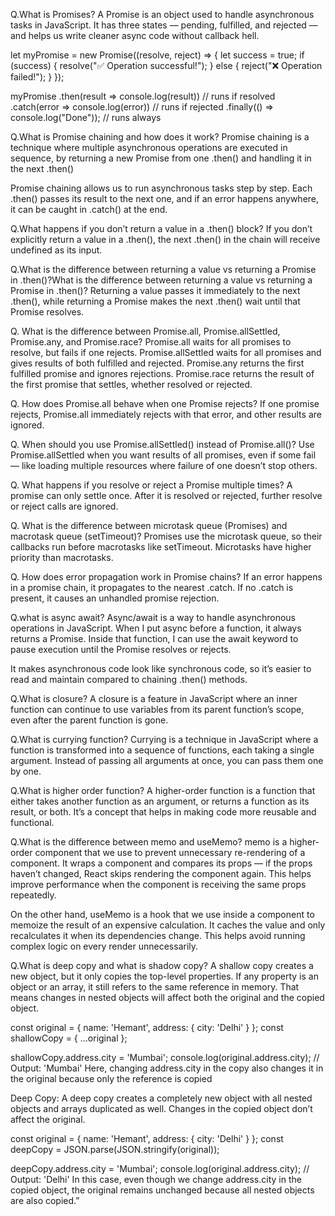 Q.What is Promises?
A Promise is an object used to handle asynchronous tasks in JavaScript. It has three states — pending, fulfilled, and rejected — and helps us write cleaner async code without callback hell.

let myPromise = new Promise((resolve, reject) => {
  let success = true;
  if (success) {
    resolve("✅ Operation successful!");
  } else {
    reject("❌ Operation failed!");
  }
});

myPromise
  .then(result => console.log(result))   // runs if resolved
  .catch(error => console.log(error))   // runs if rejected
  .finally(() => console.log("Done"));  // runs always


Q.What is Promise chaining and how does it work?
Promise chaining is a technique where multiple asynchronous operations are executed in sequence, by returning a new Promise from one .then() and handling it in the next .then()

Promise chaining allows us to run asynchronous tasks step by step. Each .then() passes its result to the next one, and if an error happens anywhere, it can be caught in .catch() at the end.

Q.What happens if you don’t return a value in a .then() block?
If you don’t explicitly return a value in a .then(), the next .then() in the chain will receive undefined as its input.

Q.What is the difference between returning a value vs returning a Promise in .then()?What is the difference between returning a value vs returning a Promise in .then()?
Returning a value passes it immediately to the next .then(), while returning a Promise makes the next .then() wait until that Promise resolves.

Q. What is the difference between Promise.all, Promise.allSettled, Promise.any, and Promise.race?
Promise.all waits for all promises to resolve, but fails if one rejects.
Promise.allSettled waits for all promises and gives results of both fulfilled and rejected.
Promise.any returns the first fulfilled promise and ignores rejections.
Promise.race returns the result of the first promise that settles, whether resolved or rejected.

Q. How does Promise.all behave when one Promise rejects?
If one promise rejects, Promise.all immediately rejects with that error, and other results are ignored.

Q. When should you use Promise.allSettled() instead of Promise.all()?
Use Promise.allSettled when you want results of all promises, even if some fail — like loading multiple resources where failure of one doesn’t stop others.

Q. What happens if you resolve or reject a Promise multiple times?
A promise can only settle once. After it is resolved or rejected, further resolve or reject calls are ignored.

Q. What is the difference between microtask queue (Promises) and macrotask queue (setTimeout)?
Promises use the microtask queue, so their callbacks run before macrotasks like setTimeout. Microtasks have higher priority than macrotasks.

Q. How does error propagation work in Promise chains?
If an error happens in a promise chain, it propagates to the nearest .catch. If no .catch is present, it causes an unhandled promise rejection.

Q.what is async await?
Async/await is a way to handle asynchronous operations in JavaScript.
When I put async before a function, it always returns a Promise. Inside that function, I can use the await keyword to pause execution until the Promise resolves or rejects.

It makes asynchronous code look like synchronous code, so it’s easier to read and maintain compared to chaining .then() methods.

Q.What is closure?
A closure is a feature in JavaScript where an inner function can continue to use variables from its parent function’s scope, even after the parent function is gone.

Q.What is currying function?
Currying is a technique in JavaScript where a function is transformed into a sequence of functions, each taking a single argument. Instead of passing all arguments at once, you can pass them one by one.

Q.What is higher order function?
A higher-order function is a function that either takes another function as an argument, or returns a function as its result, or both. It’s a concept that helps in making code more reusable and functional.

Q.What is the difference between memo and useMemo?
memo is a higher-order component that we use to prevent unnecessary re-rendering of a component. It wraps a component and compares its props — if the props haven’t changed, React skips rendering the component again. This helps improve performance when the component is receiving the same props repeatedly.

On the other hand, useMemo is a hook that we use inside a component to memoize the result of an expensive calculation. It caches the value and only recalculates it when its dependencies change. This helps avoid running complex logic on every render unnecessarily.

Q.What is deep copy and what is shadow copy?
 A shallow copy creates a new object, but it only copies the top-level properties. If any property is an object or an array, it still refers to the same reference in memory. That means changes in nested objects will affect both the original and the copied object.

 const original = { name: 'Hemant', address: { city: 'Delhi' } };
const shallowCopy = { ...original };

shallowCopy.address.city = 'Mumbai';
console.log(original.address.city); // Output: 'Mumbai'
Here, changing address.city in the copy also changes it in the original because only the reference is copied

Deep Copy:
A deep copy creates a completely new object with all nested objects and arrays duplicated as well. Changes in the copied object don’t affect the original.

const original = { name: 'Hemant', address: { city: 'Delhi' } };
const deepCopy = JSON.parse(JSON.stringify(original));

deepCopy.address.city = 'Mumbai';
console.log(original.address.city); // Output: 'Delhi'
In this case, even though we change address.city in the copied object, the original remains unchanged because all nested objects are also copied.”

